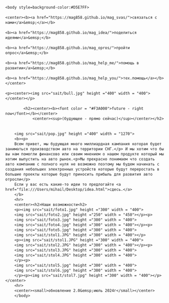 <!DOCTYPE html>
<html>
	<head>
	<title>MAG industries</title>
	<meta name="Glushnev Mikhail Alekseevich">
	<meta countent ="The site of the company MAG industries">
	<meta name="Keyboards" content="sait, MAG industries, interesting, tehnology, content, startup, 3d printer, arduino, code, knowledge, machine, auto, car, arduino, HTML, python, C++, sport">	
	</head>
	
    <body style=background-color:#D5E7FF>
	    
    <center><b><a href="https://mag858.github.io/mag_svas/">связаться с нами</a>&emsp;</a></b>
    
    <b><a href="https://mag858.github.io/mag_idea/">поделиться идеями</a>&emsp;</b>
    
    <b><a href="https://mag858.github.io/mag_opros/">пройти опрос</a>&emsp;</b>
    
    <b><a href="https://mag858.github.io/mag_help_me/">помощь в развитии</a>&emsp;</b>
    
    <b><a href="https://mag858.github.io/mag_help_you/">тех.помощь</a></b></center>
    
	<p><center><img src="sait/bull.jpg" height ="400" width = "400"></center></p>
		
			<h2><center><b><font color = "#F3A000">future - right now</font></b></center>
				<center><sup>(будующее - прямо сейчас)</sup></center></h2>
								
	    			
		<img src="sait/pop.jpg" height ="400" width = "1270">
	 	<b><p>
		Всем привет, мы будующая много миллиардная кампания которая будет заниматься производством авто на территории СНГ.</p> И мы хотим что бы вы нам помогли финансово или своим мнением о нашем продукте который мы хотим выпустить на авто рынок.<p>Мы прекрасно понимаем что создать авто компанию с полного нуля не возможно поэтому мы будем начинать с создания небольших электронных устройств которые будут переростать в большие проекты которые будут приносить прибыль для развития авто отросли</p>
		Если у вас есть какие-то идеи то предлогайте <a href="file:///Users/mihail/Desktop/idea.html">сдесь.</a>
		</b>	
		<hr>
		<center><h2>Наши возможности<h2>
		<p><img src="sait/foto1.jpg" height ="300" width = "400">
		<img src="sait/foto2.jpg" height ="250" width = "450"></p><p>
		<img src="sait/foto3.jpg" height ="300" width = "400">
		<img src="sait/foto4.jpg" height ="300" width = "400"></p><p>
		<img src="sait/foto5.jpg" height ="300" width = "400">
		<img src="sait/stol1.JPG" height ="300" width = "400"></p>
		<p><img src="sait/stol1.JPG" height ="300" width = "400">
		<img src="sait/stol2.JPG" height ="300" width = "400"></p><p>
		<img src="sait/stol3.JPG" height ="300" width = "400">
		<img src="sait/stol4.JPG" height ="300" width = "400">
		</p><p>
		<img src="sait/stol5.jpg" height ="300" width = "400">
		<img src="sait/stol6.jpg" height ="300" width = "400">
		</p><p><img src="sait/stol7.jpg" height ="300" width = "400"></p></center>
		<hr>
		<center><small>обновление 2.0&emsp;июль 2024г</small></center>
		</body>
</html>
